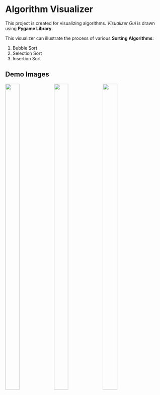 # Algorithm Visualizer
This project is created for visualizing algorithms. *Visualizer Gui* is drawn using **Pygame Library**. 

This visualizer can illustrate the process of various **Sorting Algorithms**: 
1. Bubble Sort
2. Selection Sort
3. Insertion Sort

## Demo Images

<img src="https://github.com/IndieCoderMM/git-cloud/blob/master/images/sort-demo1.png" width=30% height=50%>

<img src="https://github.com/IndieCoderMM/git-cloud/blob/master/images/sort-demo2.png" width=30% height=50%>

<img src="https://github.com/IndieCoderMM/git-cloud/blob/master/images/sort-demo3.png" width=30% height=50%>
